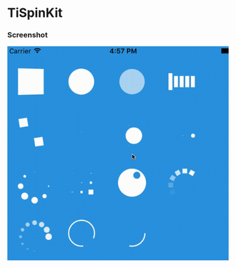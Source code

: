 # TiSpinKit

### Screenshot
![Screenshot](https://github.com/Bouncingfish/TiSpinKit/blob/master/example.gif)
